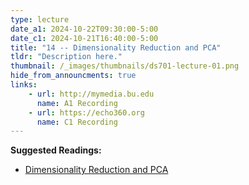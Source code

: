 ```yaml
---
type: lecture
date_a1: 2024-10-22T09:30:00-5:00
date_c1: 2024-10-21T16:40:00-5:00
title: "14 -- Dimensionality Reduction and PCA"
tldr: "Description here."
thumbnail: /_images/thumbnails/ds701-lecture-01.png
hide_from_announcments: true
links: 
    - url: http://mymedia.bu.edu
      name: A1 Recording
    - url: https://echo360.org
      name: C1 Recording
---
```


**Suggested Readings:**
- [Dimensionality Reduction and PCA](https://tools4ds.github.io/DS701-Course-Notes/11-Dimensionality-Reduction-SVD-II.html)

